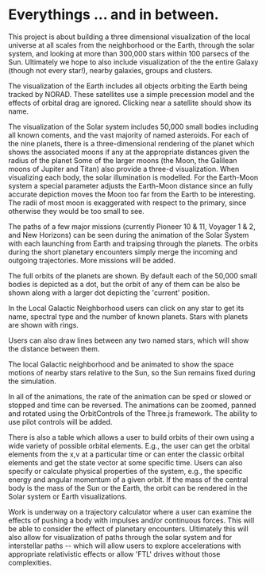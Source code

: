 # Everythings ... and in between.

This project is about building a three dimensional visualization of the local universe at all scales
from the neighborhood or the Earth, through the solar system, and looking at more than 300,000
stars within 100 parsecs of the Sun.  Ultimately we hope to also include visualization of the
the entire Galaxy (though not every star!), nearby galaxies, groups and clusters.

The visualization of the Earth includes all objects orbiting the Earth being tracked by NORAD.
These satellites use a simple precession model and the effects of orbital drag are ignored.
Clicking near a satellite should show its name.

The visualization of the Solar system includes 50,000 small bodies including all known coments,
and the vast majority of named asteroids.  For each of the nine planets, there is a three-dimensional
rendering of the planet which shows the associated moons if any at the appropriate distances given
the radius of the planet  Some of the larger moons (the Moon,
the Galilean moons of Jupiter and Titan) also provide a three-d visualization.
When visualizing each body, the solar illumination is modelled.  For the Earth-Moon system a special
parameter adjusts the Earth-Moon distance since an fully accurate depiction moves the Moon too far
from the Earth to be interesting.  The radii of most moon is exaggerated with respect to the primary,
since otherwise they would be too small to see.

The paths of a few major missions (currently Pioneer 10 & 11, Voyager 1 & 2, and New Horizons) can
be seen during the animation of the Solar System with each launching from Earth and traipsing through the
planets.  The orbits during the short planetary encounters simply merge the incoming and outgoing trajectories.
More missions will be added.


The full orbits of the planets are shown.  By default each of the 50,000 small bodies is depicted as a dot,
but the orbit of any of them can be also be shown along with a larger dot depicting the 'current' position.

In the Local Galactic Neighborhood users can click on any star to get its name, spectral type and the
number of known planets.  Stars with planets are shown with rings.

Users can also draw lines between any two named stars, which will show the distance between them.

The local Galactic neighborhood and be animated to show the space motions of nearby stars relative to the
Sun, so the Sun remains fixed during the simulation.  

In all of the animations, the rate of the animation can be sped or slowed or stopped and time can be reversed.
The animations can be zoomed, panned and rotated using the OrbitControls of the Three.js framework.
The ability to use pilot controls will be added.

There is also a table which allows a user to build orbits of their own using a wide variety of possible
orbital elements.  E.g., the user can get the orbital elements from the x,v at a particular time or can enter
the classic orbital elements and get the state vector at some specific time.  Users can also specify or
calculate physical properties of the system, e.g., the specific energy and angular momentum of a given orbit.
If the mass of the central
body is the mass of the Sun or the Earth, the orbit can be rendered in the Solar system or Earth visualizations.

Work is underway on a trajectory calculator where a user can examine the effects of pushing 
a body with impulses and/or continuous forces.  This will be able to consider the effect of planetary
encounters.  Ultimately this will also allow for visualization of paths through the solar system and
for interstellar paths -- which will allow users to explore accelerations with appropriate relativistic effects
or allow 'FTL' drives without those complexities. 